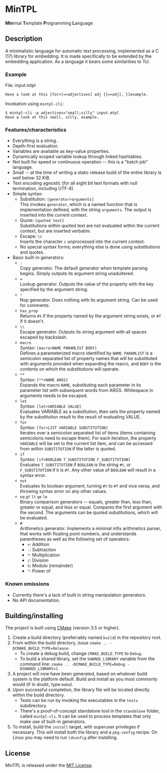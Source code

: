 # MinTPL
**Min**imal **T**emplate **P**rogramming **L**anguage

## Description
A minimalistic language for automatic text processing, implemented as a C (17)
library for embedding. It is made specifically to be extended by the embedding
application. As a language it bears some similarities to Tcl.

### Example
File: input.mtpl
```
Have a look at this [for>[=>adjectives] adj {[=>adj], }]example.
```
Invokation using `mintpl-cli`:
```
$ mintpl-cli -p adjectives="small;silly" input.mtpl
Have a look at this small, silly, example.
```

### Features/characteristics

- Everything is a string.
- Depth-first evaluation.
- Variables are available as key-value properties.
- Dynamically scoped variable lookup through linked hashtables. 
- Not built for speed or continuous operation -- this is a "batch job" language.
- Small -- at the time of writing a static release build of the entire library
  is well below 32 KiB.
- Text encoding agnostic (for all eight bit text formats with null termination,
  including UTF-8).
- Simple syntax:
  - Substitution: `[generator>arguments]`  
    This invokes `generator`, which is a named function that is implementation
    defined, with the string `arguments`. The output is inserted into the
    current context.
  - Quote: `{quoted text}`  
    Substitutions within quoted text are not evaluated within the current
    context, but are inserted verbatim.
  - Escape: `\c`  
    Inserts the character `c` unprocessed into the current context.
  - No special syntax forms; everything else is done using substitutions and
    quotes.
- Basic built-in generators:
  - `:`  
    Copy generator. The default generator when template parsing begins. Simply
    outputs its argument string unadultered.
  - `=`  
    Lookup generator. Outputs the value of the property with the key specified
    by the argument string.
  - `!`  
    Nop generator. Does nothing with its argument string. Can be used for
    comments.
  - `has_prop`  
    Returns `#t` if the property named by the argument string exists, or `#f` if
    it doesn't.
  - `\\`  
    Escape generator. Outputs its string argument with all spaces escaped by
    backslash.
  - `macro`  
    Syntax: `[macro>NAME PARAMLIST BODY]`  
    Defines a parameterized macro identified by `NAME`. `PARAMLIST` is a
    semicolon separated list of property names that will be substituted with
    arguments provided when expanding the macro, and `BODY` is the contents on
    which the substitutions will operate.
  - `**`  
    Syntax: `[**>NAME ARGS]`  
    Expands the macro `NAME`, substituting each parameter in its parameter list
    with subsequent words from ARGS. Whitespace in arguments needs to be
    escaped.
  - `let`  
    Syntax: `[let>VARIABLE VALUE]`  
    Evaluates VARIABLE as a substitution, then sets the property named by the
    substitution result to the result of evaluating VALUE.
  - `for`  
    Syntax: `[for>LIST VARIABLE SUBSTITUTION]`  
    Iterates over a semicolon separated list of items (items containing
    semicolons need to escape them). For each iteration, the property `VARIABLE`
    will be set to the current list item, and can be accessed from within
    `SUBSTITUTION` if the latter is quoted.
  - `if`  
    Syntax: `[if>BOOLEAN T_SUBSTITUTION F_SUBSTITUTION]`  
    Evaluates `T_SUBSTITUTION` if `BOOLEAN` is the string `#t`, or
    `F_SUBSTITUTION` if it is `#f`. Any other value of `BOOLEAN` will result in
    a syntax error.
  - `not`  
    Evaluates its boolean argument, turning `#t` to `#f` and vice versa, and
    throwing syntax error on any other values.
  - `eq` `gt` `lt` `ge` `le`  
    Binary comparison generators -- equals, greater than, less than, greater or
    equal, and less or equal. Compares the first argument with the second. The
    arguments can be quoted substitutions, which will be evaluated.
  - `#`  
    Arithmetics generator. Implements a minimal infix arithmetics parser, that
    works with floating point numbers, and understands parentheses as well as
    the following set of operators:
    - `+`: Addition
    - `-`: Subtraction
    - `*`: Multiplication
    - `/`: Division
    - `%`: Modulo (remainder)
    - `^`: Power of

### Known omissions

- Currently there's a lack of built in string manipulation generators.
- No API documentation.

## Building/installing

The project is built using [CMake](https://cmake.org) (version 3.5 or higher).

1. Create a build directory (preferrably named `build`) in the repository root.
2. From within the build directory, issue `cmake .. -DCMAKE_BUILD_TYPE=Release`.
   - To create a debug build, change `CMAKE_BUILD_TYPE` to `Debug`.
   - To build a shared library, set the `SHARED_LIBRARY` variable from the
     command line: `cmake .. -DCMAKE_BUILD_TYPE=Debug -DSHARED_LIBRARY=1`
3. A project will now have been generated, based on whatever build system is the
   platform default. Build and install as you most commonly would (if in doubt,
   type `make`).
4. Upon successful completion, the library file will be located directly within
   the build directory.
   - Tests can be run by invoking the executables in the `tests` subdirectory.
   - There's a proof-of-concept standalone tool in the `standalone` folder,
     called `mintpl-cli`. It can be used to process templates that only make use
     of built-in generators.
5. To install, build the `install` target, with superuser privileges if
   necessary. This will install both the library and a `pkg-config` recipe. On
   Linux you may need to run `ldconfig` after installing.

## License

MinTPL is released under the [MIT License](LICENSE).

